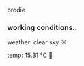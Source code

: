 brodie

<!--weather_start-->
### working conditions..

weather: clear sky ☀️

temp: 15.31 °C 👕

<!--weather_end-->
